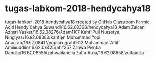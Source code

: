 # tugas-labkom-2018-hendycahya18
tugas-labkom-2018-hendycahya18 created by GitHub Classroom
Formic Acid
Hendy Cahya Suwandi/16.62.08368/hendycahya18
Adam Zaidan Azhari Yaskur/16.62.08276/Adam1107
Kahfi Puji Nursetya Ningtyas/16.62.08383/kahfipn
Mohammad Yopi Anugrah/16.62.08417/yopianugrah0612
Muhammad 'Afiif Amiinuddiin/16.62.08425/afiif257
Zahwa Pientia Danella/16.62.08555/zahwadanella
Zulfa Aulia/16.62.08558/zulfaaulia
